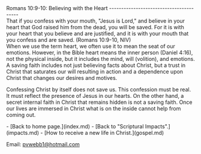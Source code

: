  <head> <title>(PVW) Romans 10:9-10: Believing with the Heart</title> <meta content="IE=9" http-equiv="X-UA-Compatible"></meta> <link href="css/page_style.css" rel="stylesheet" type="text/css"></link> </head><body><div class="page_style"> Romans 10:9-10: Believing with the Heart
----------------------------------------

<div class="p">That if you confess with your mouth, "Jesus is Lord," and believe in your heart that God raised him from the dead, you will be saved. For it is with your heart that you believe and are justified, and it is with your mouth that you confess and are saved. (Romans 10:9-10, NIV)

</div>When we use the term heart, we often use it to mean the seat of our emotions. However, in the Bible heart means the inner person (Daniel 4:16), not the physical inside, but it includes the mind, will (volition), and emotions. A saving faith includes not just believing facts about Christ, but a trust in Christ that saturates our will resulting in action and a dependence upon Christ that changes our desires and motives.

Confessing Christ by itself does not save us. This confession must be real. It must reflect the presence of Jesus in our hearts. On the other hand, a secret internal faith in Christ that remains hidden is not a saving faith. Once our lives are immersed in Christ what is on the inside cannot help from coming out.

 </div>- [Back to home page.](index.md)
- [Back to "Scriptural Impacts".](impacts.md)
- [How to receive a new life in Christ.](gospel.md)

Email: [pvwebb1@hotmail.com](mailto:pvwebb1@hotmail.com)

